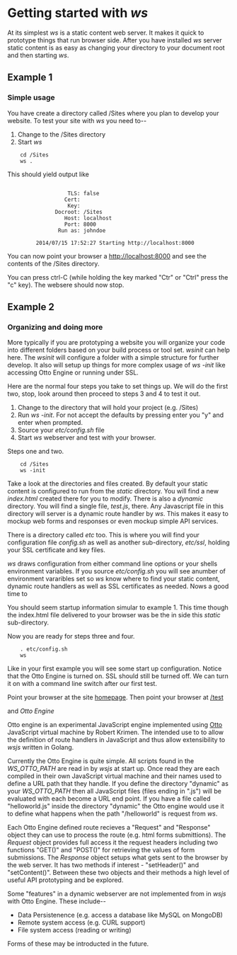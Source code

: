 
#  Getting started with _ws_ 

At its simplest _ws_ is a static content web server.  It makes it quick to prototype things
that run browser side.  After you have installed _ws_ server static content is as easy as changing
your directory to your document root and then starting _ws_. 


## Example 1

### Simple usage

You have create a directory called /Sites where you plan to develop your website.  To test
your site with _ws_ you need to--

1. Change to the /Sites directory
2. Start _ws_


```shell
    cd /Sites
    ws .
```

This should yield output like

```shell

                   TLS: false
                  Cert: 
                   Key: 
               Docroot: /Sites
                  Host: localhost
                  Port: 8000
                Run as: johndoe

         2014/07/15 17:52:27 Starting http://localhost:8000
```

You can now point your browser a [http://localhost:8000](http://localhost:8000) and see the contents
of the /Sites directory.

You can press ctrl-C (while holding the key marked "Ctr" or "Ctrl" press the "c" key).  The websere should now stop.


## Example 2

### Organizing and doing more

More typically if you are prototyping a website you will organize your code into different folders
based on your build process or tool set.  _wsinit_ can help here.  The *wsinit* will configure
a folder with a simple structure for further develop.  It also will setup up things for more complex
usage of _ws -init_ like accessing Otto Engine or running under SSL.

Here are the normal four steps you take to set things up. We will do the first two, stop, look around
then proceed to steps 3 and 4 to test it out.

1. Change to the directory that will hold your project (e.g. /Sites)
2. Run _ws -init_. For not accept the defaults by pressing enter you "y" and enter when prompted.
3. Source your _etc/config.sh_ file
4. Start _ws_ webserver and test with your browser.

Steps one and two.

```shell
    cd /Sites
    ws -init
```

Take a look at the directories and files created. By default your static content is configured to run
from the _static_ directory. You will find a new _index.html_ created there for you to modify. There
is also a _dynamic_ directory.  You will find a single file, _test.js_, there. Any Javascript file
in this directory will server is a dynamic route handler by _ws_.  This makes it easy to mockup 
web forms and responses or even mockup simple API services.

There is a directory called _etc_ too.  This is where you will find your configuration file
_config.sh_ as well as another sub-directory, _etc/ssl_, holding your SSL certificate and key files.

_ws_ draws configuration from either command line options or your shells environment variables.
If you source _etc/config.sh_ you will see anumber of environment vararibles set so _ws_ know
where to find your static content, dynamic route handlers as well as SSL certificates as needed.
Nows a good time to 

You should seem startup information simular to example 1. This time though the index.html file
delivered to your browser was be the in side this *static* sub-directory.

Now you are ready for steps three and four.

```shell
    . etc/config.sh
    ws
```

Like in your first example you will see some start up configuration. Notice that the Otto Engine
is turned on.  SSL should still be turned off. We can turn it on with a command line switch after
our first test.

Point your browser at the site [homepage](http://localhost:8000). Then point your browser at [/test](http://localhost:8000)

and _Otto Engine_

Otto engine is an experimental JavaScript engine implemented using [Otto](https://github.com/robertkrimen/otto) JavaScript virtual machine by Robert Krimen. The intended use to to allow the definition of route handlers in JavaScript and thus allow extensibility to _wsjs_ written in Golang.

Currently the Otto Engine is quite simple. All scripts found in the *WS_OTTO_PATH* are read in by _wsjs_ at start up. Once read they are each compiled in their own JavaScript virtual machine and their names used to define a URL path that they handle. If you define the directory "dynamic" as your *WS_OTTO_PATH* then all JavaScript files (files ending in ".js") will be evaluated with each become a URL end point.  If you have a file called "helloworld.js" inside the directory "dynamic" the Otto engine would use it to define what happens when the path "/helloworld" is request from _ws_.

Each Otto Engine defined route recieves a "Request" and "Response" object they can use to process the route (e.g. html forms submittions). The *Request* object provides full access it the request headers including two functions "GET()" and "POST()" for retrieving the values of form submissions. The *Response* object setups what gets sent to the browser by the web server. It has two methods if interest - "setHeader()" and "setContent()". Between these two objects and their methods a high level of useful API prototyping and be explored.

Some "features" in a dynamic webserver are not implemented from in _wsjs_ with Otto Engine. These
include--

+ Data Persistenence (e.g. access a database like MySQL on MongoDB)
+ Remote system access (e.g. CURL support)
+ File system access (reading or writing)

Forms of these may be introducted in the future.

